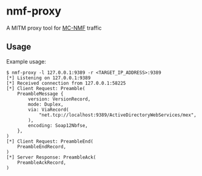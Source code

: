 # nmf-proxy
A MITM proxy tool for [MC-NMF](https://learn.microsoft.com/en-us/openspecs/windows_protocols/mc-nmf/0aab922d-8023-48bb-8ba2-c4d3404cc69d) traffic

## Usage
Example usage:
```
$ nmf-proxy -l 127.0.0.1:9389 -r <TARGET_IP_ADDRESS>:9389
[*] Listening on 127.0.0.1:9389
[*] Received connection from 127.0.0.1:58225
[*] Client Request: Preamble(
    PreambleMessage {
        version: VersionRecord,
        mode: Duplex,
        via: ViaRecord(
            "net.tcp://localhost:9389/ActiveDirectoryWebServices/mex",
        ),
        encoding: Soap12Nbfse,
    },
)
[*] Client Request: PreambleEnd(
    PreambleEndRecord,
)
[*] Server Response: PreambleAck(
    PreambleAckRecord,
)
```